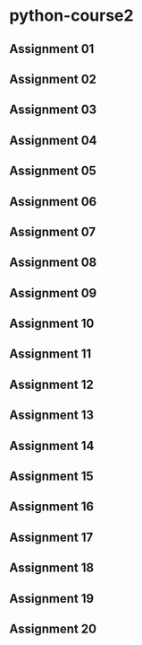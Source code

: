 # python-course2
## Assignment 01

## Assignment 02

## Assignment 03

## Assignment 04

## Assignment 05

## Assignment 06

## Assignment 07

## Assignment 08

## Assignment 09

## Assignment 10

## Assignment 11

## Assignment 12

## Assignment 13

## Assignment 14

## Assignment 15

## Assignment 16

## Assignment 17

## Assignment 18

## Assignment 19

## Assignment 20
